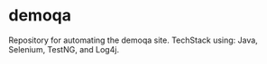 # demoqa
Repository for automating the demoqa site.
TechStack using:
Java,
Selenium,
TestNG, and
Log4j.
